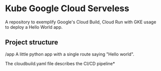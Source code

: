
# Kube Google Cloud Serveless

A repository to exemplify Google's Cloud Build, Cloud Run with GKE usage to deploy a Hello World app. 

## Project structure

 /app
 A little python app with a single route saying "Hello world".
 
The cloudbuild.yaml file describes the CI/CD pipeline*
